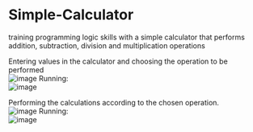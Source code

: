 # Simple-Calculator
training programming logic skills with a simple calculator that performs addition, subtraction, division and multiplication operations

Entering values in the calculator and choosing the operation to be performed <br>
![image](https://github.com/iAlesynxs/Simple-Calculator/assets/121182276/693c2936-819e-4b9a-92a7-fa72fcc9ba8d)
Running: <br>
![image](https://github.com/iAlesynxs/Simple-Calculator/assets/121182276/c70a83a9-271d-4318-b289-41ecd0aeae01)


Performing the calculations according to the chosen operation. <br> 
![image](https://github.com/iAlesynxs/Simple-Calculator/assets/121182276/4312a4dc-fe4d-41b9-a2cf-0c4c6b314526)
Running:<br>
![image](https://github.com/iAlesynxs/Simple-Calculator/assets/121182276/9ae5a402-cbad-4527-b0bb-5a166f3ceccd)

